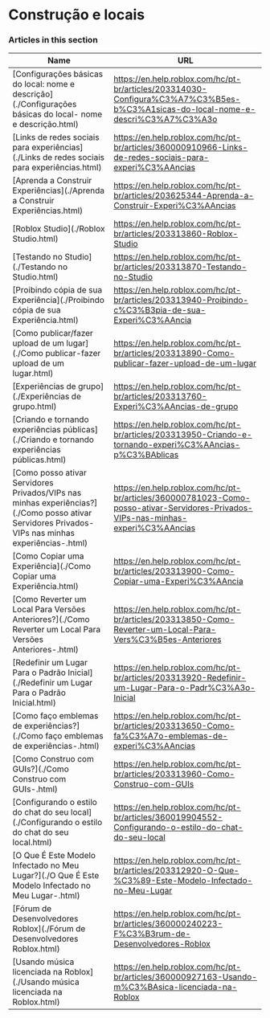 # Construção e locais  
### Articles in this section
Name|URL
-|-
[Configurações básicas do local: nome e descrição](./Configurações básicas do local- nome e descrição.html) |https://en.help.roblox.com/hc/pt-br/articles/203314030-Configura%C3%A7%C3%B5es-b%C3%A1sicas-do-local-nome-e-descri%C3%A7%C3%A3o
[Links de redes sociais para experiências](./Links de redes sociais para experiências.html) |https://en.help.roblox.com/hc/pt-br/articles/360000910966-Links-de-redes-sociais-para-experi%C3%AAncias
[Aprenda a Construir Experiências](./Aprenda a Construir Experiências.html) |https://en.help.roblox.com/hc/pt-br/articles/203625344-Aprenda-a-Construir-Experi%C3%AAncias
[Roblox Studio](./Roblox Studio.html) |https://en.help.roblox.com/hc/pt-br/articles/203313860-Roblox-Studio
[Testando no Studio](./Testando no Studio.html) |https://en.help.roblox.com/hc/pt-br/articles/203313870-Testando-no-Studio
[Proibindo cópia de sua Experiência](./Proibindo cópia de sua Experiência.html) |https://en.help.roblox.com/hc/pt-br/articles/203313940-Proibindo-c%C3%B3pia-de-sua-Experi%C3%AAncia
[Como publicar/fazer upload de um lugar](./Como publicar-fazer upload de um lugar.html) |https://en.help.roblox.com/hc/pt-br/articles/203313890-Como-publicar-fazer-upload-de-um-lugar
[Experiências de grupo](./Experiências de grupo.html) |https://en.help.roblox.com/hc/pt-br/articles/203313760-Experi%C3%AAncias-de-grupo
[Criando e tornando experiências públicas](./Criando e tornando experiências públicas.html) |https://en.help.roblox.com/hc/pt-br/articles/203313950-Criando-e-tornando-experi%C3%AAncias-p%C3%BAblicas
[Como posso ativar Servidores Privados/VIPs nas minhas experiências?](./Como posso ativar Servidores Privados-VIPs nas minhas experiências-.html) |https://en.help.roblox.com/hc/pt-br/articles/360000781023-Como-posso-ativar-Servidores-Privados-VIPs-nas-minhas-experi%C3%AAncias
[Como Copiar uma Experiência](./Como Copiar uma Experiência.html) |https://en.help.roblox.com/hc/pt-br/articles/203313900-Como-Copiar-uma-Experi%C3%AAncia
[Como Reverter um Local Para Versões Anteriores?](./Como Reverter um Local Para Versões Anteriores-.html) |https://en.help.roblox.com/hc/pt-br/articles/203313850-Como-Reverter-um-Local-Para-Vers%C3%B5es-Anteriores
[Redefinir um Lugar Para o Padrão Inicial](./Redefinir um Lugar Para o Padrão Inicial.html) |https://en.help.roblox.com/hc/pt-br/articles/203313920-Redefinir-um-Lugar-Para-o-Padr%C3%A3o-Inicial
[Como faço emblemas de experiências?](./Como faço emblemas de experiências-.html) |https://en.help.roblox.com/hc/pt-br/articles/203313650-Como-fa%C3%A7o-emblemas-de-experi%C3%AAncias
[Como Construo com GUIs?](./Como Construo com GUIs-.html) |https://en.help.roblox.com/hc/pt-br/articles/203313960-Como-Construo-com-GUIs
[Configurando o estilo do chat do seu local](./Configurando o estilo do chat do seu local.html) |https://en.help.roblox.com/hc/pt-br/articles/360019904552-Configurando-o-estilo-do-chat-do-seu-local
[O Que É Este Modelo Infectado no Meu Lugar?](./O Que É Este Modelo Infectado no Meu Lugar-.html) |https://en.help.roblox.com/hc/pt-br/articles/203312920-O-Que-%C3%89-Este-Modelo-Infectado-no-Meu-Lugar
[Fórum de Desenvolvedores Roblox](./Fórum de Desenvolvedores Roblox.html) |https://en.help.roblox.com/hc/pt-br/articles/360000240223-F%C3%B3rum-de-Desenvolvedores-Roblox
[Usando música licenciada na Roblox](./Usando música licenciada na Roblox.html) |https://en.help.roblox.com/hc/pt-br/articles/360000927163-Usando-m%C3%BAsica-licenciada-na-Roblox